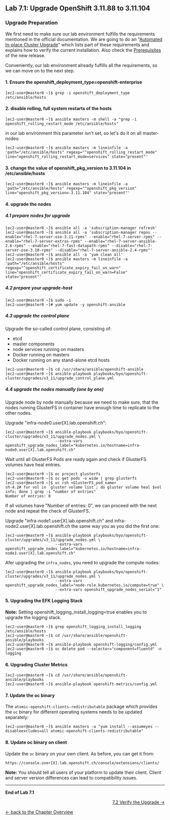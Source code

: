 ## Lab 7.1: Upgrade OpenShift 3.11.88 to 3.11.104

### Upgrade Preparation

We first need to make sure our lab environment fulfills the requirements mentioned in the official documentation. We are going to do an "[Automated In-place Cluster Upgrade](https://docs.openshift.com/container-platform/3.11/upgrading/automated_upgrades.html)" which lists part of these requirements and explains how to verify the current installation. Also check the [Prerequisites](https://docs.openshift.com/container-platform/3.11/install/prerequisites.html#install-config-install-prerequisites) of the new release.

Conveniently, our lab environment already fulfills all the requirements, so we can move on to the next step. 

#### 1. Ensure the openshift_deployment_type=openshift-enterprise ####
```
[ec2-user@master0 ~]$ grep -i openshift_deployment_type /etc/ansible/hosts
```

#### 2. disable rolling, full system restarts of the hosts ####
```
[ec2-user@master0 ~]$ ansible masters -m shell -a "grep -i openshift_rolling_restart_mode /etc/ansible/hosts"
```
in our lab environment this parameter isn't set, so let's do it on all master-nodes:
```
[ec2-user@master0 ~]$ ansible masters -m lineinfile -a 'path="/etc/ansible/hosts" regexp="^openshift_rolling_restart_mode" line="openshift_rolling_restart_mode=services" state="present"'
```
#### 3. change the value of openshift_pkg_version to 3.11.104 in /etc/ansible/hosts ####
```
[ec2-user@master0 ~]$ ansible masters -m lineinfile -a 'path="/etc/ansible/hosts" regexp="^openshift_pkg_version" line="openshift_pkg_version=-3.11.104" state="present"'
```
#### 4. upgrade the nodes ####

##### 4.1 prepare nodes for upgrade #####
```
[ec2-user@master0 ~]$ ansible all -a 'subscription-manager refresh'
[ec2-user@master0 ~]$ ansible all -a 'subscription-manager repos --enable="rhel-7-server-ose-3.11-rpms" --enable="rhel-7-server-rpms" --enable="rhel-7-server-extras-rpms" --enable="rhel-7-server-ansible-2.6-rpms" --enable="rhel-7-fast-datapath-rpms" --disable="rhel-7-server-ose-3.10-rpms" --disable="rhel-7-server-ansible-2.4-rpms"' 
[ec2-user@master0 ~]$ ansible all -a 'yum clean all'
[ec2-user@master0 ~]$ ansible masters -m lineinfile -a 'path="/etc/ansible/hosts" regexp="^openshift_certificate_expiry_fail_on_warn" line="openshift_certificate_expiry_fail_on_warn=False" state="present"'
```
##### 4.2 prepare your upgrade-host #####
```
[ec2-user@master0 ~]$ sudo -i
[ec2-user@master0 ~]# yum update -y openshift-ansible
```

##### 4.3 upgrade the control plane #####

Upgrade the so-called control plane, consisting of:

- etcd
- master components
- node services running on masters
- Docker running on masters
- Docker running on any stand-alone etcd hosts

```
[ec2-user@master0 ~]$ cd /usr/share/ansible/openshift-ansible
[ec2-user@master0 ~]$ ansible-playbook playbooks/byo/openshift-cluster/upgrades/v3_11/upgrade_control_plane.yml
```

##### 4.4 upgrade the nodes manually (one by one) #####

Upgrade node by node manually because we need to make sure, that the nodes running GlusterFS in container have enough time to replicate to the other nodes. 

Upgrade "infra-node0.user[X].lab.openshift.ch":
```
[ec2-user@master0 ~]$ ansible-playbook playbooks/byo/openshift-cluster/upgrades/v3_11/upgrade_nodes.yml \
                      --extra-vars openshift_upgrade_nodes_label="kubernetes.io/hostname=infra-node0.user[X].lab.openshift.ch"
```
Wait until all GlusterFS Pods are ready again and check if GlusterFS volumes have heal entries.
```
[ec2-user@master0 ~]$ oc project glusterfs
[ec2-user@master0 ~]$ oc get pods -o wide | grep glusterfs
[ec2-user@master0 ~]$ oc rsh <GlusterFS_pod_name>
sh-4.2# for vol in `gluster volume list`; do gluster volume heal $vol info; done | grep -i "number of entries"
Number of entries: 0
```
If all volumes have "Number of entries: 0", we can proceed with the next node and repeat the check of GlusterFS.

Upgrade "infra-node1.user[X].lab.openshift.ch" and infra-node2.user[X].lab.openshift.ch the same way you as you did the first one:
```
[ec2-user@master0 ~]$ ansible-playbook playbooks/byo/openshift-cluster/upgrades/v3_11/upgrade_nodes.yml \
                      --extra-vars openshift_upgrade_nodes_label="kubernetes.io/hostname=infra-node1.user[X].lab.openshift.ch"
```

Afer upgrading the `infra_nodes`, you need to upgrade the compute nodes:
```
[ec2-user@master0 ~]$ ansible-playbook playbooks/byo/openshift-cluster/upgrades/v3_11/upgrade_nodes.yml \
                      --extra-vars openshift_upgrade_nodes_label="node-role.kubernetes.io/compute=true" \
                      --extra-vars openshift_upgrade_nodes_serial="1"
```

#### 5. Upgrading the EFK Logging Stack ####

**Note:** Setting openshift_logging_install_logging=true enables you to upgrade the logging stack.

```
[ec2-user@master0 ~]$ grep openshift_logging_install_logging /etc/ansible/hosts
[ec2-user@master0 ~]$ cd /usr/share/ansible/openshift-ansible/playbooks
[ec2-user@master0 ~]$ ansible-playbook openshift-logging/config.yml
[ec2-user@master0 ~]$ oc delete pod --selector="component=fluentd" -n logging
```

#### 6. Upgrading Cluster Metrics ####
```
[ec2-user@master0 ~]$ cd /usr/share/ansible/openshift-ansible/playbooks
[ec2-user@master0 ~]$ ansible-playbook openshift-metrics/config.yml
```

#### 7. Update the oc binary ####
The `atomic-openshift-clients-redistributable` package which provides the `oc` binary for different operating systems needs to be updated separately:
```
[ec2-user@master0 ~]$ ansible masters -a "yum install --assumeyes --disableexcludes=all atomic-openshift-clients-redistributable"
```

#### 8. Update oc binary on client ####
Update the `oc` binary on your own client. As before, you can get it from:
```
https://console.user[X].lab.openshift.ch/console/extensions/clients/
```

**Note:** You should tell all users of your platform to update their client. Client and server version differences can lead to compatibility issues.

---

**End of Lab 7.1**

<p width="100px" align="right"><a href="72_upgrade_verification.md">7.2 Verify the Upgrade →</a></p>

[← back to the Chapter Overview](70_upgrade.md)
